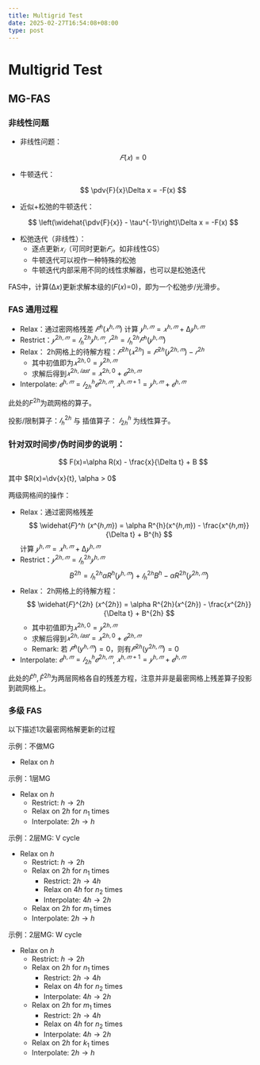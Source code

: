 ```yaml
---
title: Multigrid Test
date: 2025-02-27T16:54:08+08:00
type: post
---
```


# Multigrid Test

## MG-FAS

### 非线性问题

- 非线性问题：

$$
𝐹(𝑥)=0
$$

- 牛顿迭代：

$$
\pdv{F}{x}\Delta x = -F(x)
$$

- 近似+松弛的牛顿迭代：

$$
\left(\widehat{\pdv{F}{x}} - \tau^{-1}\right)\Delta x = -F(x)
$$

- 松弛迭代（非线性）：
  - 逐点更新$𝑥_𝑖$（可同时更新$𝐹_𝑖$，如非线性GS）
  - 牛顿迭代可以视作一种特殊的松弛
  - 牛顿迭代内部采用不同的线性求解器，也可以是松弛迭代

FAS中，计算\(∆𝑥\)更新求解本级的\(𝐹(𝑥)=0\)，即为一个松弛步/光滑步。

### FAS 通用过程

- Relax：通过密网格残差 $𝐹^ℎ (𝑥^{ℎ,𝑚})$ 计算  $𝑦^{ℎ,𝑚}=𝑥^{ℎ,𝑚}+∆𝑦^{ℎ,𝑚}$
- Restrict：$𝑦^{2ℎ,𝑚}=𝐼_ℎ^{2ℎ} 𝑦^{ℎ,𝑚}$,  $𝑟^{2ℎ}=𝐼_ℎ^{2ℎ} 𝐹^ℎ (𝑦^{ℎ,𝑚})$
- Relax： 2h网格上的待解方程：$𝐹^{2ℎ} (𝑥^{2ℎ} )=𝐹^{2ℎ} (𝑦^{2ℎ,𝑚} )−𝑟^{2ℎ}$
  - 其中初值即为$𝑥^{2ℎ,0}=𝑦^{2ℎ,𝑚}$
  - 求解后得到$𝑥^{2ℎ,𝑙𝑎𝑠𝑡}=𝑥^{2ℎ,0}+𝑒^{2ℎ, 𝑚}$
- Interpolate: $𝑒^{ℎ, 𝑚}=𝐼_{2ℎ}^ℎ 𝑒^{2ℎ, 𝑚}$, $𝑥^{ℎ,𝑚+1}=𝑦^{ℎ,𝑚}+𝑒^{ℎ, 𝑚}$

此处的$F^{2h}$为疏网格的算子。

投影/限制算子：$𝐼_ℎ^{2ℎ}$ 与 插值算子： $𝐼_{2ℎ}^ℎ$ 为线性算子。

### 针对双时间步/伪时间步的说明：

$$
F(x)=\alpha R(x) - \frac{x}{\Delta t} + B
$$

其中 $R(x)=\dv{x}{t}, \alpha > 0$

两级网格间的操作：

- Relax：通过密网格残差 
    $$
    \widehat{𝐹}^ℎ (𝑥^{ℎ,𝑚}) = \alpha R^{h}(x^{ℎ,𝑚}) - \frac{x^{ℎ,𝑚}}{\Delta t} + B^{h}
    $$
   计算  $𝑦^{ℎ,𝑚}=𝑥^{ℎ,𝑚}+∆𝑦^{ℎ,𝑚}$
- Restrict：$𝑦^{2ℎ,𝑚}=𝐼_ℎ^{2ℎ} 𝑦^{ℎ,𝑚}$
    $$
        B^{2h}=𝐼_ℎ^{2ℎ}\alpha R^h(𝑦^{ℎ,𝑚}) + 𝐼_ℎ^{2ℎ} B^h - \alpha R^{2h}(𝑦^{2ℎ,𝑚})
    $$
- Relax： 2h网格上的待解方程：
    $$
    \widehat{𝐹}^{2ℎ} (𝑥^{2ℎ}) = \alpha R^{2h}(𝑥^{2ℎ}) - \frac{𝑥^{2ℎ}}{\Delta t} + B^{2h}
    $$
  - 其中初值即为$𝑥^{2ℎ,0}=𝑦^{2ℎ,𝑚}$
  - 求解后得到$𝑥^{2ℎ,𝑙𝑎𝑠𝑡}=𝑥^{2ℎ,0}+𝑒^{2ℎ, 𝑚}$
  - Remark: 若 $\widehat{𝐹}^ℎ (y^{ℎ,𝑚})=0$，则有$\widehat{𝐹}^{2ℎ} (y^{2ℎ,𝑚})=0$
- Interpolate: $𝑒^{ℎ, 𝑚}=𝐼_{2ℎ}^ℎ 𝑒^{2ℎ, 𝑚}$, $𝑥^{ℎ,𝑚+1}=𝑦^{ℎ,𝑚}+𝑒^{ℎ, 𝑚}$

此处的$\hat{F}^{h},\hat{F}^{2h}$为两层网格各自的残差方程，注意并非是最密网格上残差算子投影到疏网格上。

### 多级 FAS

以下描述1次最密网格解更新的过程

示例：不做MG

- Relax on $h$

示例：1层MG

- Relax on $h$
  - Restrict: $h\rightarrow 2h$
  - Relax on $2h$ for $n_1$ times
  - Interpolate: $2h\rightarrow h$

示例：2层MG: V cycle

- Relax on $h$
  - Restrict: $h\rightarrow 2h$
  - Relax on $2h$ for $n_1$ times
    - Restrict: $2h\rightarrow 4h$
    - Relax on $4h$ for $n_2$ times
    - Interpolate: $4h\rightarrow 2h$
  - Relax on $2h$ for $m_1$ times
  - Interpolate: $2h\rightarrow h$


示例：2层MG: W cycle

- Relax on $h$
  - Restrict: $h\rightarrow 2h$
  - Relax on $2h$ for $n_1$ times
    - Restrict: $2h\rightarrow 4h$
    - Relax on $4h$ for $n_2$ times
    - Interpolate: $4h\rightarrow 2h$
  - Relax on $2h$ for $m_1$ times
    - Restrict: $2h\rightarrow 4h$
    - Relax on $4h$ for $n_2$ times
    - Interpolate: $4h\rightarrow 2h$
  - Relax on $2h$ for $k_1$ times
  - Interpolate: $2h\rightarrow h$







